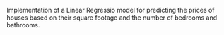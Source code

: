 Implementation of a Linear Regressio model for predicting the prices of houses based on their square footage and the number of bedrooms and bathrooms.
